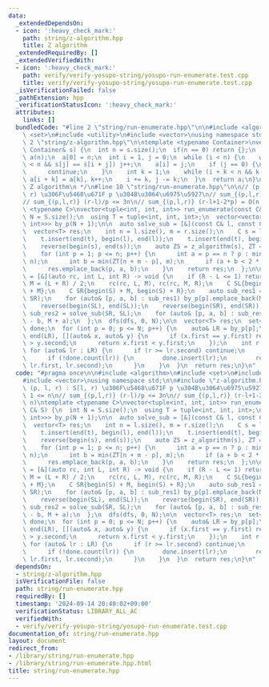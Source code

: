 ```yaml
---
data:
  _extendedDependsOn:
  - icon: ':heavy_check_mark:'
    path: string/z-algorithm.hpp
    title: Z algorithm
  _extendedRequiredBy: []
  _extendedVerifiedWith:
  - icon: ':heavy_check_mark:'
    path: verify/verify-yosupo-string/yosupo-run-enumerate.test.cpp
    title: verify/verify-yosupo-string/yosupo-run-enumerate.test.cpp
  _isVerificationFailed: false
  _pathExtension: hpp
  _verificationStatusIcon: ':heavy_check_mark:'
  attributes:
    links: []
  bundledCode: "#line 2 \"string/run-enumerate.hpp\"\n\n#include <algorithm>\n#include\
    \ <set>\n#include <utility>\n#include <vector>\nusing namespace std;\n\n#line\
    \ 2 \"string/z-algorithm.hpp\"\n\ntemplate <typename Container>\nvector<int> z_algorithm(const\
    \ Container& s) {\n  int n = s.size();\n  if(n == 0) return {};\n  vector<int>\
    \ a(n);\n  a[0] = n;\n  int i = 1, j = 0;\n  while (i < n) {\n    while (i + j\
    \ < n && s[j] == s[i + j]) j++;\n    a[i] = j;\n    if (j == 0) {\n      i++;\n\
    \      continue;\n    }\n    int k = 1;\n    while (i + k < n && k + a[k] < j)\
    \ a[i + k] = a[k], k++;\n    i += k, j -= k;\n  }\n  return a;\n}\n\n/**\n * @brief\
    \ Z algorithm\n */\n#line 10 \"string/run-enumerate.hpp\"\n\n// (p, l, r) : S[l,\
    \ r) \u306F\u5468\u671F p \u304B\u3064\u6975\u5927\n// sum_{(p,l,r)} 1 <= n\n\
    // sum_{(p,l,r)} (r-l)/p <= 3n\n// sum_{(p,l,r)} (r-l+1-2*p) = O(n log n)\ntemplate\
    \ <typename C>\nvector<tuple<int, int, int>> run_enumerate(const C& S) {\n  int\
    \ N = S.size();\n  using T = tuple<int, int, int>;\n  vector<vector<pair<int,\
    \ int>>> by_p(N + 1);\n\n  auto solve_sub = [&](const C& l, const C& r) {\n  \
    \  vector<T> res;\n    int n = l.size(), m = r.size();\n    C s = l, t = r;\n\
    \    t.insert(end(t), begin(l), end(l));\n    t.insert(end(t), begin(r), end(r));\n\
    \    reverse(begin(s), end(s));\n    auto ZS = z_algorithm(s), ZT = z_algorithm(t);\n\
    \    for (int p = 1; p <= n; p++) {\n      int a = p == n ? p : min(ZS[p] + p,\
    \ n);\n      int b = min(ZT[n + m - p], m);\n      if (a + b < 2 * p) continue;\n\
    \      res.emplace_back(p, a, b);\n    }\n    return res;\n  };\n\n  auto dfs\
    \ = [&](auto rc, int L, int R) -> void {\n    if (R - L <= 1) return;\n    int\
    \ M = (L + R) / 2;\n    rc(rc, L, M), rc(rc, M, R);\n    C SL{begin(S) + L, begin(S)\
    \ + M};\n    C SR{begin(S) + M, begin(S) + R};\n    auto sub_res1 = solve_sub(SL,\
    \ SR);\n    for (auto& [p, a, b] : sub_res1) by_p[p].emplace_back(M - a, M + b);\n\
    \    reverse(begin(SL), end(SL));\n    reverse(begin(SR), end(SR));\n    auto\
    \ sub_res2 = solve_sub(SR, SL);\n    for (auto& [p, a, b] : sub_res2) by_p[p].emplace_back(M\
    \ - b, M + a);\n  };\n  dfs(dfs, 0, N);\n\n  vector<T> res;\n  set<pair<int, int>>\
    \ done;\n  for (int p = 0; p <= N; p++) {\n    auto& LR = by_p[p];\n    sort(begin(LR),\
    \ end(LR), [](auto& x, auto& y) {\n      if (x.first == y.first) return x.second\
    \ > y.second;\n      return x.first < y.first;\n    });\n    int r = -1;\n   \
    \ for (auto& lr : LR) {\n      if (r >= lr.second) continue;\n      r = lr.second;\n\
    \      if (!done.count(lr)) {\n        done.insert(lr);\n        res.emplace_back(p,\
    \ lr.first, lr.second);\n      }\n    }\n  }\n  return res;\n}\n"
  code: "#pragma once\n\n#include <algorithm>\n#include <set>\n#include <utility>\n\
    #include <vector>\nusing namespace std;\n\n#include \"z-algorithm.hpp\"\n\n//\
    \ (p, l, r) : S[l, r) \u306F\u5468\u671F p \u304B\u3064\u6975\u5927\n// sum_{(p,l,r)}\
    \ 1 <= n\n// sum_{(p,l,r)} (r-l)/p <= 3n\n// sum_{(p,l,r)} (r-l+1-2*p) = O(n log\
    \ n)\ntemplate <typename C>\nvector<tuple<int, int, int>> run_enumerate(const\
    \ C& S) {\n  int N = S.size();\n  using T = tuple<int, int, int>;\n  vector<vector<pair<int,\
    \ int>>> by_p(N + 1);\n\n  auto solve_sub = [&](const C& l, const C& r) {\n  \
    \  vector<T> res;\n    int n = l.size(), m = r.size();\n    C s = l, t = r;\n\
    \    t.insert(end(t), begin(l), end(l));\n    t.insert(end(t), begin(r), end(r));\n\
    \    reverse(begin(s), end(s));\n    auto ZS = z_algorithm(s), ZT = z_algorithm(t);\n\
    \    for (int p = 1; p <= n; p++) {\n      int a = p == n ? p : min(ZS[p] + p,\
    \ n);\n      int b = min(ZT[n + m - p], m);\n      if (a + b < 2 * p) continue;\n\
    \      res.emplace_back(p, a, b);\n    }\n    return res;\n  };\n\n  auto dfs\
    \ = [&](auto rc, int L, int R) -> void {\n    if (R - L <= 1) return;\n    int\
    \ M = (L + R) / 2;\n    rc(rc, L, M), rc(rc, M, R);\n    C SL{begin(S) + L, begin(S)\
    \ + M};\n    C SR{begin(S) + M, begin(S) + R};\n    auto sub_res1 = solve_sub(SL,\
    \ SR);\n    for (auto& [p, a, b] : sub_res1) by_p[p].emplace_back(M - a, M + b);\n\
    \    reverse(begin(SL), end(SL));\n    reverse(begin(SR), end(SR));\n    auto\
    \ sub_res2 = solve_sub(SR, SL);\n    for (auto& [p, a, b] : sub_res2) by_p[p].emplace_back(M\
    \ - b, M + a);\n  };\n  dfs(dfs, 0, N);\n\n  vector<T> res;\n  set<pair<int, int>>\
    \ done;\n  for (int p = 0; p <= N; p++) {\n    auto& LR = by_p[p];\n    sort(begin(LR),\
    \ end(LR), [](auto& x, auto& y) {\n      if (x.first == y.first) return x.second\
    \ > y.second;\n      return x.first < y.first;\n    });\n    int r = -1;\n   \
    \ for (auto& lr : LR) {\n      if (r >= lr.second) continue;\n      r = lr.second;\n\
    \      if (!done.count(lr)) {\n        done.insert(lr);\n        res.emplace_back(p,\
    \ lr.first, lr.second);\n      }\n    }\n  }\n  return res;\n}\n"
  dependsOn:
  - string/z-algorithm.hpp
  isVerificationFile: false
  path: string/run-enumerate.hpp
  requiredBy: []
  timestamp: '2024-09-14 20:40:02+09:00'
  verificationStatus: LIBRARY_ALL_AC
  verifiedWith:
  - verify/verify-yosupo-string/yosupo-run-enumerate.test.cpp
documentation_of: string/run-enumerate.hpp
layout: document
redirect_from:
- /library/string/run-enumerate.hpp
- /library/string/run-enumerate.hpp.html
title: string/run-enumerate.hpp
---
```

